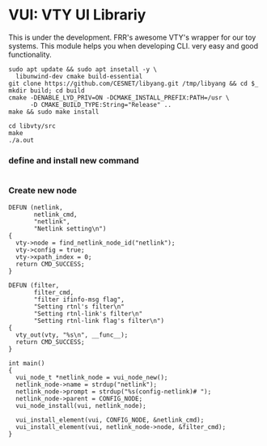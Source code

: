 
# VUI: VTY UI Librariy

This is under the development. FRR's awesome VTY's wrapper for our toy systems.
This module helps you when developing CLI. very easy and good functionality.

```
sudo apt update && sudo apt insetall -y \
  libunwind-dev cmake build-essential
git clone https://github.com/CESNET/libyang.git /tmp/libyang && cd $_
mkdir build; cd build
cmake -DENABLE_LYD_PRIV=ON -DCMAKE_INSTALL_PREFIX:PATH=/usr \
      -D CMAKE_BUILD_TYPE:String="Release" ..
make && sudo make install
```

```
cd libvty/src
make
./a.out
```

### define and install new command

```
```

### Create new node

```
DEFUN (netlink,
       netlink_cmd,
       "netlink",
       "Netlink setting\n")
{
  vty->node = find_netlink_node_id("netlink");
  vty->config = true;
  vty->xpath_index = 0;
  return CMD_SUCCESS;
}

DEFUN (filter,
       filter_cmd,
       "filter ifinfo-msg flag",
       "Setting rtnl's filter\n"
       "Setting rtnl-link's filter\n"
       "Setting rtnl-link flag's filter\n")
{
  vty_out(vty, "%s\n", __func__);
  return CMD_SUCCESS;
}

int main()
{
  vui_node_t *netlink_node = vui_node_new();
  netlink_node->name = strdup("netlink");
  netlink_node->prompt = strdup("%s(config-netlink)# ");
  netlink_node->parent = CONFIG_NODE;
  vui_node_install(vui, netlink_node);

  vui_install_element(vui, CONFIG_NODE, &netlink_cmd);
  vui_install_element(vui, netlink_node->node, &filter_cmd);
}
```

